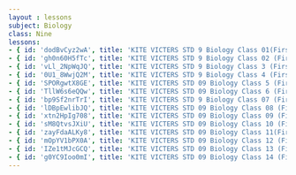 ```yaml
--- 
layout : lessons 
subject: Biology
class: Nine
lessons: 
- { id: 'dodBvCyz2wA', title: 'KITE VICTERS STD 9 Biology Class 01(First Bell-ഫസ്റ്റ് ബെല്‍)' }
- { id: 'gh0n60H5fTc', title: 'KITE VICTERS STD 9 Biology Class 02 (First Bell-ഫസ്റ്റ് ബെല്‍)' }
- { id: 'vLl_2NpWqJQ', title: 'KITE VICTERS STD 9 Biology Class 3 (First Bell-ഫസ്റ്റ് ബെല്‍)' }
- { id: '0U1_8WwjQ2M', title: 'KITE VICTERS STD 9 Biology Class 4 (First Bell-ഫസ്റ്റ് ബെല്‍)' }
- { id: 'SPORgwtX8GE', title: 'KITE VICTERS STD 09 Biology Class 5 (First Bell-ഫസ്റ്റ് ബെല്‍)' }
- { id: 'TllW6s6eQQw', title: 'KITE VICTERS STD 09 Biology Class 6 (First Bell-ഫസ്റ്റ് ബെല്‍)' }
- { id: 'bp9Sf2nrTrI', title: 'KITE VICTERS STD 9 Biology Class 07 (First Bell-ഫസ്റ്റ് ബെല്‍)' }
- { id: 'lDBpEwlibJQ', title: 'KITE VICTERS STD 09 Biology Class 08 (First Bell-ഫസ്റ്റ് ബെല്‍)' }
- { id: 'xtn2HpIg708', title: 'KITE VICTERS STD 09 Biology Class 09 (First Bell-ഫസ്റ്റ് ബെല്‍)' }
- { id: 'sM8QtvsJXiU', title: 'KITE VICTERS STD 09 Biology Class 10 (First Bell-ഫസ്റ്റ് ബെല്‍)' }
- { id: 'zayFdaALKy8', title: 'KITE VICTERS STD 09 Biology Class 11(First Bell-ഫസ്റ്റ് ബെല്‍)' }
- { id: 'mOpYV1bPX0A', title: 'KITE VICTERS STD 09 Biology Class 12 (First Bell-ഫസ്റ്റ് ബെല്‍)' }
- { id: 'IZe1tMJcGCQ', title: 'KITE VICTERS STD 09 Biology Class 13 (First Bell-ഫസ്റ്റ് ബെല്‍)' }
- { id: 'g0YC9Ioo0mI', title: 'KITE VICTERS STD 09 Biology Class 14 (First Bell-ഫസ്റ്റ് ബെല്‍)' }
--- 
```

